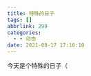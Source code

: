 ```yaml
---
title: 特殊的日子
tags: []
abbrlink: 299
categories:
  - - 动态
date: 2021-08-17 17:16:10
---
```


今天是个特殊的日子（
